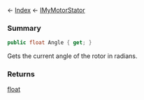 ← [Index](Api-Index) ← [IMyMotorStator](Sandbox.ModAPI.Ingame.IMyMotorStator)

### Summary

```csharp
public float Angle { get; }
```

Gets the current angle of the rotor in radians.

### Returns

[float](System.Single)


